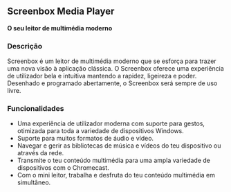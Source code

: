 <!-- Markdown version of store listing for localization. -->
<!-- Feel free to adapt or modify key points if necessary. -->
## Screenbox Media Player

**O seu leitor de multimédia moderno**

### Descrição

Screenbox é um leitor de multimédia moderno que se esforça para trazer uma nova visão à aplicação clássica. O Screenbox oferece uma experiência de utilizador bela e intuitiva mantendo a rapidez, ligeireza e poder. Desenhado e programado abertamente, o Screenbox será sempre de uso livre.

### Funcionalidades

- Uma experiência de utilizador moderna com suporte para gestos, otimizada para toda a variedade de dispositivos Windows.
- Suporte para muitos formatos de áudio e vídeo.
- Navegar e gerir as bibliotecas de música e vídeos do teu dispositivo ou através da rede.
- Transmite o teu conteúdo multimédia para uma ampla variedade de dispositivos com o Chromecast.
- Com o mini leitor, trabalha e desfruta do teu conteúdo multimédia em simultâneo.
